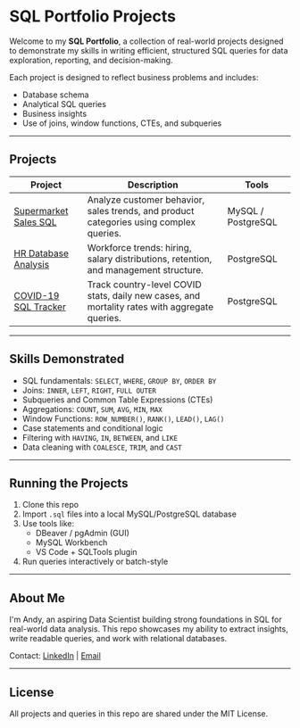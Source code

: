 # SQL Portfolio Projects

Welcome to my **SQL Portfolio**, a collection of real-world projects designed to demonstrate my skills in writing efficient, structured SQL queries for data exploration, reporting, and decision-making.

Each project is designed to reflect business problems and includes:
- Database schema
- Analytical SQL queries
- Business insights
- Use of joins, window functions, CTEs, and subqueries

---

## Projects

| Project | Description | Tools |
|--------|-------------|-------|
| [Supermarket Sales SQL](./supermarket-sales-sql) | Analyze customer behavior, sales trends, and product categories using complex queries. | MySQL / PostgreSQL |
| [HR Database Analysis](./hr-database-analysis) | Workforce trends: hiring, salary distributions, retention, and management structure. | PostgreSQL |
| [COVID-19 SQL Tracker](./covid19-tracker-sql) | Track country-level COVID stats, daily new cases, and mortality rates with aggregate queries. | PostgreSQL |

---

## Skills Demonstrated

- SQL fundamentals: `SELECT`, `WHERE`, `GROUP BY`, `ORDER BY`
- Joins: `INNER`, `LEFT`, `RIGHT`, `FULL OUTER`
- Subqueries and Common Table Expressions (CTEs)
- Aggregations: `COUNT`, `SUM`, `AVG`, `MIN`, `MAX`
- Window Functions: `ROW_NUMBER()`, `RANK()`, `LEAD()`, `LAG()`
- Case statements and conditional logic
- Filtering with `HAVING`, `IN`, `BETWEEN`, and `LIKE`
- Data cleaning with `COALESCE`, `TRIM`, and `CAST`

---

## Running the Projects

1. Clone this repo
2. Import `.sql` files into a local MySQL/PostgreSQL database
3. Use tools like:
   - DBeaver / pgAdmin (GUI)
   - MySQL Workbench
   - VS Code + SQLTools plugin
4. Run queries interactively or batch-style

---

## About Me

I'm Andy, an aspiring Data Scientist building strong foundations in SQL for real-world data analysis. This repo showcases my ability to extract insights, write readable queries, and work with relational databases.

Contact: [LinkedIn](https://linkedin.com) | [Email](mailto:mainawanyeki43@gmail.com)

---

## License

All projects and queries in this repo are shared under the MIT License.

